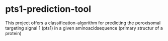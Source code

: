 # pts1-prediction-tool
This project offers a classification-algorithm for predicting the peroxisomal targeting signal 1 (pts1) in a given aminoacidsequence (primary structur of a protein)
